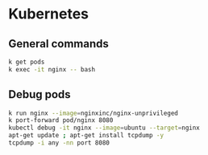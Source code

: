 # Kubernetes

## General commands

~~~bash
k get pods
k exec -it nginx -- bash
~~~

## Debug pods

~~~bash
k run nginx --image=nginxinc/nginx-unprivileged
k port-forward pod/nginx 8080
kubectl debug -it nginx --image=ubuntu --target=nginx
apt-get update ; apt-get install tcpdump -y
tcpdump -i any -nn port 8080
~~~
